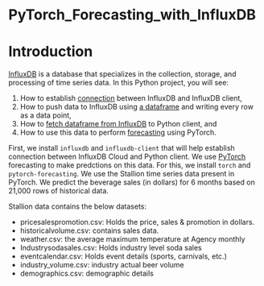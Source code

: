 # PyTorch_Forecasting_with_InfluxDB

# Introduction

[InfluxDB](https://www.influxdata.com/) is a database that specializes in the collection, storage, and processing of time series data.
In this Python project, you will see:
1. How to establish [connection](https://github.com/influxdata/influxdb-client-python/blob/master/examples/influx_cloud.py) between InfluxDB and InfluxDB client,
2. How to push data to InfluxDB using [a dataframe](https://github.com/influxdata/influxdb-client-python/blob/master/examples/ingest_large_dataframe.py) and writing every row as a data point,
3. How to [fetch dataframe from InfluxDB](https://github.com/SmritiSatyan/PyTorch_Forecasting_with_InfluxDB/blob/main/ingest_and_query.py) to Python client, and
4. How to use this data to perform [forecasting](https://github.com/jdb78/pytorch-forecasting/blob/master/docs/source/tutorials/stallion.ipynb) using PyTorch.


First, we install ``influxdb`` and ``influxdb-client`` that will help establish connection between InfluxDB Cloud and Python client. We use [PyTorch](https://pytorch-forecasting.readthedocs.io/en/stable/) forecasting to make predctions on this data. For this, we install ``torch`` and ``pytorch-forecasting``. We use the Stallion time series data present in PyTorch. We predict the beverage sales (in dollars) for 6 months based on 21,000 rows of historical data.  

Stallion data contains the below datasets:
* pricesalespromotion.csv: Holds the price, sales & promotion in dollars.
* historicalvolume.csv: contains sales data.
* weather.csv: the average maximum temperature at Agency monthly
* Industrysodasales.csv: Holds industry level soda sales 
* eventcalendar.csv: Holds event details (sports, carnivals, etc.)
* industry_volume.csv: industry actual beer volume
* demographics.csv: demographic details
